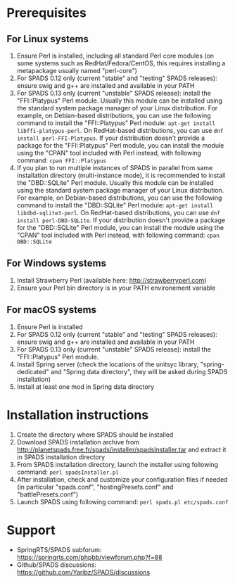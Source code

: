 Prerequisites
=============

For Linux systems
-----------------
1) Ensure Perl is installed, including all standard Perl core modules (on some systems such as RedHat/Fedora/CentOS, this requires installing a metapackage usually named "perl-core")
2) For SPADS 0.12 only (current "stable" and "testing" SPADS releases): ensure swig and g++ are installed and available in your PATH
3) For SPADS 0.13 only (current "unstable" SPADS release): install the "FFI::Platypus" Perl module. Usually this module can be installed using the standard system package manager of your Linux distribution. For example, on Debian-based distributions, you can use the following command to install the "FFI::Platypus" Perl module: `apt-get install libffi-platypus-perl`. On RedHat-based distributions, you can use `dnf install perl-FFI-Platypus`. If your distribution doesn't provide a package for the "FFI::Platypus" Perl module, you can install the module using the "CPAN" tool included with Perl instead, with following command: `cpan FFI::Platypus`
4) If you plan to run multiple instances of SPADS in parallel from same installation directory (multi-instance mode), it is recommended to install the "DBD::SQLite" Perl module. Usually this module can be installed using the standard system package manager of your Linux distribution. For example, on Debian-based distributions, you can use the following command to install the "DBD::SQLite" Perl module: `apt-get install libdbd-sqlite3-perl`. On RedHat-based distributions, you can use `dnf install perl-DBD-SQLite`. If your distribution doesn't provide a package for the "DBD::SQLite" Perl module, you can install the module using the "CPAN" tool included with Perl instead, with following command: `cpan DBD::SQLite`

For Windows systems
-------------------
1) Install Strawberry Perl (available here: http://strawberryperl.com)
2) Ensure your Perl bin directory is in your PATH environement variable


For macOS systems
-----------------
1) Ensure Perl is installed
2) For SPADS 0.12 only (current "stable" and "testing" SPADS releases): ensure swig and g++ are installed and available in your PATH
3) For SPADS 0.13 only (current "unstable" SPADS release): install the "FFI::Platypus" Perl module.
4) Install Spring server (check the locations of the unitsyc library, "spring-dedicated" and "Spring data directory", they will be asked during SPADS installation)
5) Install at least one mod in Spring data directory

Installation instructions
=========================

1) Create the directory where SPADS should be installed
2) Download SPADS installation archive from http://planetspads.free.fr/spads/installer/spadsInstaller.tar and extract it in SPADS installation directory
3) From SPADS installation directory, launch the installer using following command: `perl spadsInstaller.pl`
4) After installation, check and customize your configuration files if needed (in particular "spads.conf", "hostingPresets.conf" and "battlePresets.conf")
5) Launch SPADS using following command: `perl spads.pl etc/spads.conf`

Support
=======

* SpringRTS/SPADS subforum: https://springrts.com/phpbb/viewforum.php?f=88
* Github/SPADS discussions: https://github.com/Yaribz/SPADS/discussions
